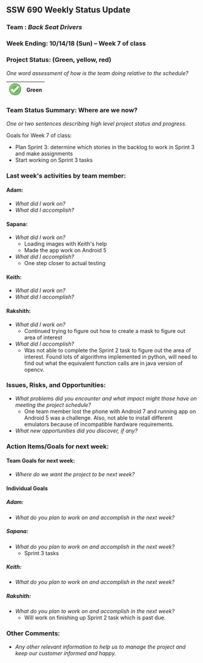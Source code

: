 ## SSW 690 Weekly Status Update 

### Team : _Back Seat Drivers_

### Week Ending: 10/14/18 (Sun) – Week 7 of class

### Project Status: (Green, yellow, red)

_One word assessment of how is the team doing relative to the schedule?_

| ![Green](https://github.com/Scarabyte/SSW690-Project/blob/master/docs/StatusUpdates/status_green.png?raw=true) | Green  |
| ----------- |:-----------:|

### Team Status Summary: Where are we now?

_One or two sentences describing high level project status and progress._

Goals for Week 7 of class:
* Plan Sprint 3: determine which stories in the backlog to work in Sprint 3 and make assignments
* Start working on Sprint 3 tasks

### Last week&#39;s activities by team member:

#### Adam:

* _What did I work on?_
* _What did I accomplish?_

#### Sapana:

* _What did I work on?_
  * Loading images with Keith's help
  * Made the app work on Android 5
* _What did I accomplish?_
  * One step closer to actual testing
 
#### Keith:

* _What did I work on?_
* _What did I accomplish?_

#### Rakshith:

* _What did I work on?_
  * Continued trying to figure out how to create a mask to figure out area of interest
* _What did I accomplish?_
  * Was not able to complete the Sprint 2 task to figure out the area of interest. Found lots of algorithms implemented in python, will need to find out what the equivalent function calls are in java version of opencv.

### Issues, Risks, and Opportunities:

* _What problems did you encounter and what impact might those have on meeting the project schedule?_
  * One team member lost the phone with Android 7 and running app on Android 5 was a challenge. Also, not able to install different
    emulators because of incompatible hardware requirements. 
* _What new opportunities did you discover, if any?_

### Action Items/Goals for next week:

#### Team Goals for next week:

* _Where do we want the project to be next week?_

#### Individual Goals

##### Adam:

* _What do you plan to work on and accomplish in the next week?_

##### Sapana:

* _What do you plan to work on and accomplish in the next week?_
  * Sprint 3 tasks

##### Keith:

* _What do you plan to work on and accomplish in the next week?_

##### Rakshith:

* _What do you plan to work on and accomplish in the next week?_
  * Will work on finishing up Sprint 2 task which is past due.

### Other Comments:

* _Any other relevant information to help us to manage the project and keep our customer informed and happy._
